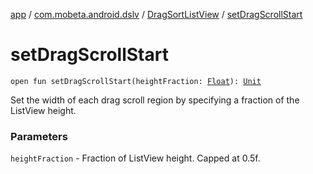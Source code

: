 [app](../../index.md) / [com.mobeta.android.dslv](../index.md) / [DragSortListView](index.md) / [setDragScrollStart](.)

# setDragScrollStart

`open fun setDragScrollStart(heightFraction: `[`Float`](https://kotlinlang.org/api/latest/jvm/stdlib/kotlin/-float/index.html)`): `[`Unit`](https://kotlinlang.org/api/latest/jvm/stdlib/kotlin/-unit/index.html)

Set the width of each drag scroll region by specifying a fraction of the ListView height.

### Parameters

`heightFraction` - Fraction of ListView height. Capped at 0.5f.